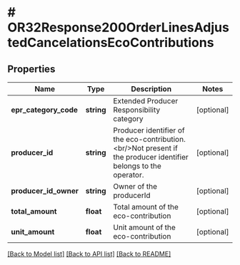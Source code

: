 # # OR32Response200OrderLinesAdjustedCancelationsEcoContributions

## Properties

Name | Type | Description | Notes
------------ | ------------- | ------------- | -------------
**epr_category_code** | **string** | Extended Producer Responsibility category | [optional]
**producer_id** | **string** | Producer identifier of the eco-contribution.&lt;br/&gt;Not present if the producer identifier belongs to the operator. | [optional]
**producer_id_owner** | **string** | Owner of the producerId | [optional]
**total_amount** | **float** | Total amount of the eco-contribution | [optional]
**unit_amount** | **float** | Unit amount of the eco-contribution | [optional]

[[Back to Model list]](../../README.md#models) [[Back to API list]](../../README.md#endpoints) [[Back to README]](../../README.md)
